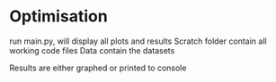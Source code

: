 # Optimisation
run main.py, will display all plots and results
Scratch folder contain all working code files
Data contain the datasets

Results are either graphed or printed to console